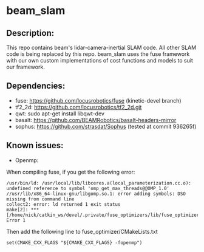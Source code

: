 # beam_slam

## Description:

This repo contains beam's lidar-camera-inertial SLAM code. All other SLAM code is being replaced by this repo. beam_slam uses the fuse framework with our own custom implementations of cost functions and models to suit our framework.

## Dependencies:

* fuse: https://github.com/locusrobotics/fuse (kinetic-devel branch)
* tf2_2d: https://github.com/locusrobotics/tf2_2d.git
* qwt: sudo apt-get install libqwt-dev
* basalt: https://github.com/BEAMRobotics/basalt-headers-mirror
* sophus: https://github.com/strasdat/Sophus (tested at commit 936265f)

## Known issues:

* Openmp:

When compiling fuse, if you get the following error:

```
/usr/bin/ld: /usr/local/lib/libceres.a(local_parameterization.cc.o): undefined reference to symbol 'omp_get_max_threads@@OMP_1.0'
//usr/lib/x86_64-linux-gnu/libgomp.so.1: error adding symbols: DSO missing from command line
collect2: error: ld returned 1 exit status
make[2]: *** [/home/nick/catkin_ws/devel/.private/fuse_optimizers/lib/fuse_optimizers/fixed_lag_smoother_node] Error 1
```
Then add the following line to fuse_optimizer/CMakeLists.txt

```
set(CMAKE_CXX_FLAGS "${CMAKE_CXX_FLAGS} -fopenmp")
```
